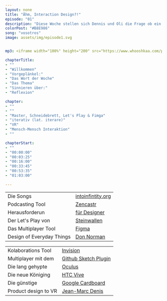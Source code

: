 ```yaml
---
layout: none
title: "Ähm, Interaction Design?!"
episode: "01"
description: "Diese Woche stellen sich Dennis und Oli die Frage ob ein Multiplayer alleine reicht, Iterationen im Prozess funktionieren und wie wir VR sehen"
colorPost: "#B8E986"
song: "vosotros"
image: assets/img/episode1.svg


mp3: <iframe width="100%" height="200" src="https://www.whooshkaa.com/player/episode/id/88765?visual=true" frameborder="0"></iframe>

chapterTitle:
- ""
- "Willkommen"
- "Vorgeplänkel:"
- "Das Wort der Woche"
- "Das Thema"
- "Sinnieren über:"
- "Reflexion"

chapter:
- ""
- ""
- "Master, Schneidebrett, Let's Play & Fimga"
- "iterativ (lat. iterare)"
- "VR"
- "Mensch-Mensch Interaktion"
- ""

chapterStart:
- ""
- "00:00:00"
- "00:03:25"
- "00:16:00"
- "00:33:45"
- "00:53:35"
- "01:03:00"

---
```


<!-- nach 8 einträgen ein neues table erstellen, danke :) !-->

| | |
|:-|:-|
| Die Songs | [intoinfintity.org](http://www.intoinfintity.org) |
| Podcasting Tool | [Zencastr](http://www.zencastr.com) |
| Herausforderun| [für Designer](http://bit.ly/umfrage_doku_design) |
| Der Let's Play von | [Steinwallen](https://www.youtube.com/user/Steinwallen) |
| Das Multiplayer Tool | [Figma](http://www.figma.com) |
| Design of Everyday Things | [Don Norman](https://en.wikipedia.org/wiki/The_Design_of_Everyday_Things) |



| | |
|:-|:-|
| Kolaborations Tool | [Invision](http://www.invision.com) |
| Multiplayer mit dem | [Github Sketch Plugin](https://github.com/mathieudutour/git-sketch-plugin) |
| Die lang gehypte | [Oculus](https://www.oculus.com/) |
| Die neue Königing | [HTC Vive](https://www.vive.com/de/) |
| Die günstige | [Google Cardboard](https://vr.google.com/cardboard/) |
| Product design to VR | [Jean-Marc Denis](https://medium.com/google-design/from-product-design-to-virtual-reality-be46fa793e9b#.ixyccymnc) |

